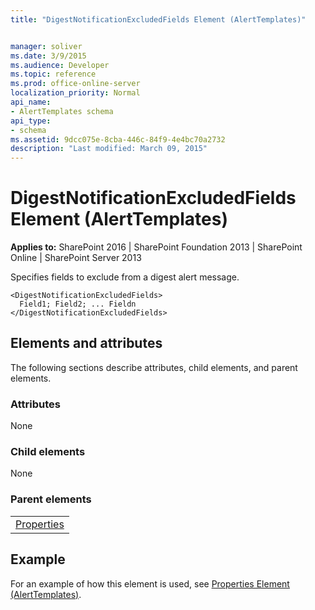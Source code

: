 ```yaml
---
title: "DigestNotificationExcludedFields Element (AlertTemplates)"


manager: soliver
ms.date: 3/9/2015
ms.audience: Developer
ms.topic: reference
ms.prod: office-online-server
localization_priority: Normal
api_name:
- AlertTemplates schema
api_type:
- schema
ms.assetid: 9dcc075e-8cba-446c-84f9-4e4bc70a2732
description: "Last modified: March 09, 2015"
---
```


# DigestNotificationExcludedFields Element (AlertTemplates)

 
  
 **Applies to:** SharePoint 2016 | SharePoint Foundation 2013 | SharePoint Online | SharePoint Server 2013
  
Specifies fields to exclude from a digest alert message.
  
```
<DigestNotificationExcludedFields>
  Field1; Field2; ... Fieldn
</DigestNotificationExcludedFields>
```

## Elements and attributes

The following sections describe attributes, child elements, and parent elements.

### Attributes

None
  
### Child elements

None
  
### Parent elements

||
|:-----|
|[Properties](properties-element-alerttemplates.md)|
   
## Example

For an example of how this element is used, see [Properties Element (AlertTemplates)](properties-element-alerttemplates.md).
  

